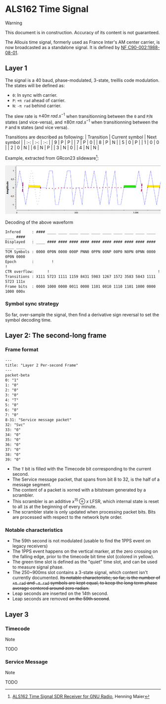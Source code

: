 # ALS162 Time Signal
> [!WARNING]
> This document is in construction. Accuracy of its content is not guaranteed.

The Allouis time signal, formerly used as France Inter's AM center carrier, is now broadcasted as a standalone signal. It is defined by [NF C90-002:1988-08-01](https://www.boutique.afnor.org/fr-fr/norme/nf-c90002/radiodiffusion-et-telecommunication-systeme-de-diffusion-de-donnees-compati/fa034344/5651).

## Layer 1

The signal is a 40 baud, phase-modulated, 3-state, treillis code modulation.
The states will be defined as:
  - `0`: In sync with carrier.
  - `P`: `+π rad` ahead of carrier.
  - `N`: `-π rad` behind carrier.

The slew rate is $` \pm 40π\ rad.s^{-1}`$ when transitionning between the `0` and `P`/`N` states (and vice-versa), and $` \pm 80π\ rad.s^{-1}`$ when transitionning between the `P` and `N` states (and vice versa).

Transitions are described as following:
| Transition | Current symbol | Next symbol |
| :-: | :-: | :-: |
|  9  |  P  |  P  |
|  7  |  P  |  0  |
|  8  |  P  |  N  |
|  5  |  0  |  P  |
|  1  |  0  |  0  |
|  2  |  0  |  N  |
|  6  |  N  |  P  |
|  3  |  N  |  0  |
|  4  |  N  |  N  |

Example, extracted from GRcon23 slideware[^1]:

![ALS162 Waveform](als162_waveform.png)

Decoding of the above waveform
```
Infered     : #### ____ ____ ____ ____ ____ ____ ____ ____ ____ ____ ____ ####
Displayed   : ____ #### #### #### #### #### #### #### #### #### #### ____ ____
TCM Symbols : 0000 0P0N 0000 000P PNN0 0PPN 00NP 00P0 N0PN 0PNN 0000 0P0N 0000
Epoch       :        !                                                 !
CTR overflow:      !                                                 !        
Transitions : X111 5723 1111 1159 8431 5983 1267 1572 3583 5843 1111 5723 111x
Frame bits  : 0000 1000 0000 0011 0000 1101 0010 1110 1101 1000 0000 1000 000x
```

### Symbol sync strategy
So far, over-sample the signal, then find a derivative sign reversal to set the symbol decoding time.

## Layer 2: The second-long frame

### Frame format
```mermaid
---
title: "Layer 2 Per-second Frame"
---
packet-beta
0: "1"
1: "0"
2: "0"
3: "0"
4: "T"
5: "0"
6: "0"
7: "0"
8-31: "Service message packet"
32: "Svc"
33: "0"
34: "0"
35: "0"
36: "0"
37: "0"
38: "0"
39: "0"
```

  - The `T` bit is filled with the Timecode bit corresponding to the current second.
  - The Service message packet, that spans from bit 8 to 32, is the half of a message segment.
  - The content of a packet is xorred with a bitstream generated by a scrambler.
  - This scrambler is an additive $`x^{15} \oplus x`$ LFSR, which internal state is reset to all `1`s at the beginning of every minute.
  - The scrambler state is only updated when processing packet bits. Bits are processed with respect to the network byte order. 

### Notable characteristics
  - The 59th second is not modulated (usable to find the 1PPS event on legacy receivers)
  - The 1PPS event happens on the vertical marker, at the zero crossing on the falling edge, prior to the timecode bit time slot (colored in yellow).
  - The green time slot is defined as the "quiet" time slot, and can be used to measure signal phase.
  - The 250~900ms slot contains a 3-state signal, which content isn't currently documented. ~~Its notable characteristic, so far, is the number of `+π rad` and `-π rad` symbols are kept equal, to keep the long term phase average centered around zero radian.~~
  - Leap seconds are inserted on the 14th second.
  - Leap seconds are removed ~~on the 59th second~~.

## Layer 3

### Timecode
> [!NOTE]
> TODO

### Service Message
> [!NOTE]
> TODO

[^1]: [ALS162 Time Signal SDR Receiver for GNU Radio](https://events.gnuradio.org/event/21/contributions/415/attachments/139/320/ALS162_slides_henningM1r.pdf), Henning Maier
